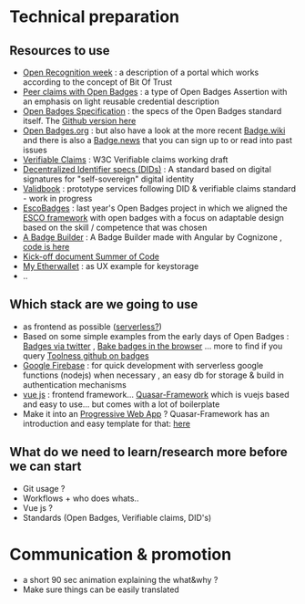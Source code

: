 # Technical preparation

## Resources to use


- [Open Recognition week](https://hackmd.io/W043YfY3Q8a13gS4NCuZnw?view#Architecture-of-the-portal) : a description of a portal which works according to the concept of Bit Of Trust
- [Peer claims with Open Badges](https://hackmd.io/BYWqUeNDRimyKJL5xsSOiw#Peer-Recognition-Network-Proof-of-Concept) : a type of Open Badges Assertion with an emphasis on light reusable credential description
- [Open Badges Specification](https://www.imsglobal.org/sites/default/files/Badges/OBv2p0/index.html) : the specs of the Open Badges standard itself. The [Github version here](https://github.com/IMSGlobal/openbadges-specification)
- [Open Badges.org](https://openbadges.org/) : but also have a look at the more recent [Badge.wiki](https://badge.wiki/wiki/Main_Page) and there is also a [Badge.news](http://badge.news/) that you can sign up to or read into past issues
- [Verifiable Claims](https://www.w3.org/TR/verifiable-claims-data-model/) : W3C Verifiable claims working draft
- [Decentralized Identifier specs (DIDs)](https://w3c-ccg.github.io/did-spec/) : A standard based on digital signatures for "self-sovereign" digital identity
- [Validbook](http://futurama1x.validbook.org/) : prototype services following DID & verifiable claims standard - work in progress
- [EscoBadges](http://escobadges.eu/) : last year's Open Badges project in which we aligned the [ESCO framework](https://ec.europa.eu/esco/portal/api) with open badges with a focus on adaptable design based on the skill / competence that was chosen
- [A Badge Builder](https://badgebuilder.cogni.zone/) : A Badge Builder made with Angular by Cognizone , [code is here](https://bitbucket.org/cognizone/badgebuilder/src/master/) 
- [Kick-off document Summer of Code](https://hackmd.io/X1WQ9skBQuKnodq1iHpRyg?view)
- [My Etherwallet](https://www.myetherwallet.com/) : as UX example for keystorage
- ..

## Which stack are we going to use

- as frontend as possible ([serverless?](https://en.wikipedia.org/wiki/Serverless_computing))
- Based on some simple examples from the early days of Open Badges : [Badges via twitter](https://github.com/toolness/tweep-badger) , [Bake badges in the browser](https://github.com/toolness/openbadges-instabaker.js) ... more to find if you query [Toolness github on badges](https://github.com/toolness?utf8=%E2%9C%93&tab=repositories&q=open+badges&type=&language=)
- [Google Firebase](https://firebase.google.com/) : for quick development with serverless google functions (nodejs) when necessary , an easy db for storage & build in authentication mechanisms 
- [vue js](https://vuejs.org/) : frontend framework...  [Quasar-Framework](https://quasar-framework.org/) which is vuejs based and easy to use... but comes with a lot of boilerplate  
- Make it into an [Progressive Web App](https://en.wikipedia.org/wiki/Progressive_Web_Apps) ? Quasar-Framework has an introduction and easy template for that: [here](https://quasar-framework.org/guide/pwa-introduction.html) 

## What do we need to learn/research more before we can start  
- Git usage ?
- Workflows + who does whats..
- Vue js ?
- Standards (Open Badges, Verifiable claims, DID's)

# Communication & promotion

- a short 90 sec animation explaining the what&why ?
- Make sure things can be easily translated